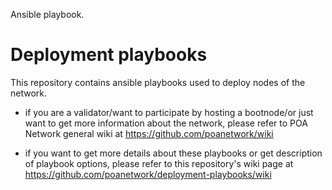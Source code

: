 Ansible playbook.

# Deployment playbooks

This repository contains ansible playbooks used to deploy nodes of the network.

* if you are a validator/want to participate by hosting a bootnode/or just want to get more information about the network, please refer to POA Network general wiki at https://github.com/poanetwork/wiki

* if you want to get more details about these playbooks or get description of playbook options, please refer to this repository's wiki page at https://github.com/poanetwork/deployment-playbooks/wiki
